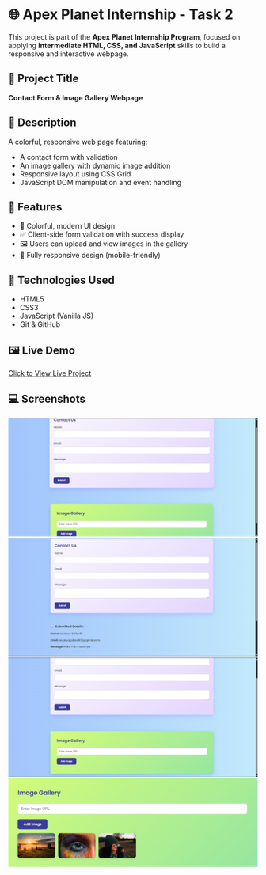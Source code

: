 # 🌐 Apex Planet Internship - Task 2

This project is part of the **Apex Planet Internship Program**, focused on applying **intermediate HTML, CSS, and JavaScript** skills to build a responsive and interactive webpage.

## 📌 Project Title
**Contact Form & Image Gallery Webpage**

## 📁 Description
A colorful, responsive web page featuring:
- A contact form with validation
- An image gallery with dynamic image addition
- Responsive layout using CSS Grid
- JavaScript DOM manipulation and event handling

## 🚀 Features
- 🎨 Colorful, modern UI design
- ✅ Client-side form validation with success display
- 🖼️ Users can upload and view images in the gallery
- 📱 Fully responsive design (mobile-friendly)

## 🔧 Technologies Used
- HTML5
- CSS3
- JavaScript (Vanilla JS)
- Git & GitHub

## 🖼️ Live Demo
[Click to View Live Project](https://your-username.github.io/apex-task-2/)

## 💻 Screenshots
![Screenshot](screenshots/img1.png)
![Screenshot](screenshots/img2.png)
![Screenshot](screenshots/img3.png)
![Screenshot](screenshots/img4.png)

